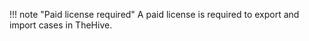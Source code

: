 !!! note "Paid license required"
    A paid license is required to export and import cases in TheHive.